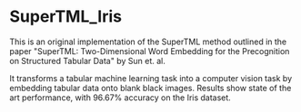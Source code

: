 # SuperTML_Iris
This is an original implementation of the SuperTML method outlined in the paper "SuperTML: Two-Dimensional Word Embedding for the Precognition on Structured Tabular Data" by Sun et. al. 

It transforms a tabular machine learning task into a computer vision task by embedding tabular data onto blank black images. Results show state of the art performance, with 96.67% accuracy on the Iris dataset. 
